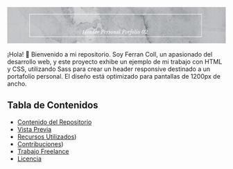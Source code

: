 <div align="center">
  <img src="banner-principal.gif" alt="Banner">
</div>

¡Hola! 👋 Bienvenido a mi repositorio. Soy Ferran Coll, un apasionado del desarrollo web, y este proyecto exhibe un ejemplo de mi trabajo con HTML y CSS, utilizando Sass para crear un header responsive destinado a un portafolio personal. El diseño está optimizado para pantallas de 1200px de ancho.

## Tabla de Contenidos
- [Contenido del Repositorio](src)
- [Vista Previa](#-vista-previa)
- [Recursos Utilizados](https://fonts.google.com/))
- [Contribuciones](https://github.com/notifications))
- [Trabajo Freelance](mailto:ferrancolllopez@gmail.com)
- [Licencia](LICENCIA)

